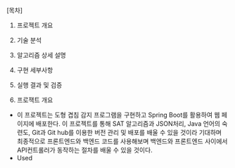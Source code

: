 [목차]
1. 프로젝트 개요
2. 기술 분석
3. 알고리즘 상세 설명
4. 구현 세부사항
5. 실행 결과 및 검증



1. 프로잭트 개요
- 이 프로젝트는 도형 겹침 감지 프로그램을 구현하고 Spring Boot를 활용하여 웹 페이지에 배포한다. 이 프로젝트를 통해 SAT 알고리즘과 JSON처리, Java 언어의 숙련도, Git과 Git hub를 이용한 버전 관리 및 배포를 배울 수 있을 것이라 기대하며 최종적으로 프론트엔드와 백엔드 코드를 사용해보며 백엔드와 프론트엔드 사이에서 API컨트롤러가 동작하는 절차를 배울 수 있을 것이다.
- Used 
